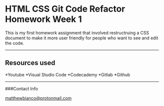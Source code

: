 # HTML CSS Git Code Refactor Homework Week 1

This is my first homework assignment that involved restructruing a CSS document to make it more 
user friendly for people who want to see and edit the code.

---

## Resources used

*Youtube
*Visual Studio Code
*Codecademy
*Gitlab
*Github

---

###Contact Info

matthewbianco@protonmail.com
